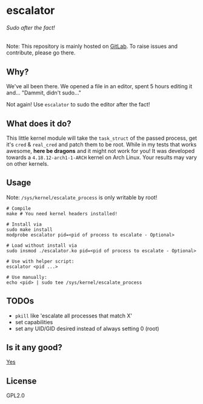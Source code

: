 # escalator
###### Sudo after the fact!

Note: This repository is mainly hosted on [GitLab](https://gitlab.com/T4cC0re/escalator). To raise issues and contribute, please go there.

## Why?
We've all been there. We opened a file in an editor, spent 5 hours editing it and... "Dammit, didn't sudo..."

Not again! Use `escalator` to sudo the editor after the fact!

## What does it do?

This little kernel module will take the `task_struct` of the passed process, get it's `cred` & `real_cred` and patch them to be root. While in my tests that works awesome, **here be dragons** and it might not work for you!
It was developed towards a `4.18.12-arch1-1-ARCH` kernel on Arch Linux. Your results may vary on other kernels.

## Usage
Note: `/sys/kernel/escalate_process` is only writable by root!
```
# Compile
make # You need kernel headers installed!

# Install via
sudo make install
modprobe escalator pid=<pid of process to escalate - Optional>

# Load without install via
sudo insmod ./escalator.ko pid=<pid of process to escalate - Optional>

# Use with helper script:
escalator <pid ...>

# Use manually:
echo <pid> | sudo tee /sys/kernel/escalate_process
```

## TODOs

 - `pkill` like 'escalate all processes that match X'
 - set capabilities
 - set any UID/GID desired instead of always setting 0 (root)

## Is it any good?

[Yes](https://news.ycombinator.com/item?id=3067434)

## License

GPL2.0
